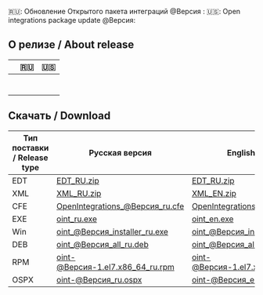 🇷🇺: Обновление Открытого пакета интеграций @Версия :
🇺🇸: Open integrations package update @Версия: 

## О релизе / About release
|| 🇷🇺 | 🇺🇸 |
|-|-|-|
| | | |
| | | |
| | | |
| | | |
| | | |
| | | |
| | | |

## Скачать / Download
| Тип поставки / Release type | Русская версия | English version |
|-|-|-|
| EDT | [EDT_RU.zip](https://github.com/Bayselonarrend/OpenIntegrations/releases/download/@Версия/EDT_RU.zip) | [EDT_RU.zip](https://github.com/Bayselonarrend/OpenIntegrations/releases/download/@Версия/EDT_EN.zip) |
| XML | [XML_RU.zip](https://github.com/Bayselonarrend/OpenIntegrations/releases/download/@Версия/XML_RU.zip) | [XML_EN.zip](https://github.com/Bayselonarrend/OpenIntegrations/releases/download/@Версия/EDT_EN.zip) |
| CFE | [OpenIntegrations_@Версия_ru.cfe](https://github.com/Bayselonarrend/OpenIntegrations/releases/download/@Версия/OpenIntegrations_@Версия_ru.cfe) |  [OpenIntegrations_@Версия_en.cfe](https://github.com/Bayselonarrend/OpenIntegrations/releases/download/@Версия/OpenIntegrations_@Версия_en.cfe) |
| EXE | [oint_ru.exe](https://github.com/Bayselonarrend/OpenIntegrations/releases/download/@Версия/oint_ru.exe) | [oint_en.exe](https://github.com/Bayselonarrend/OpenIntegrations/releases/download/@Версия/oint_en.exe) |
| Win | [oint_@Версия_installer_ru.exe](https://github.com/Bayselonarrend/OpenIntegrations/releases/download/@Версия/oint_@Версия_installer_ru.exe) | [oint_@Версия_installer_en.exe](https://github.com/Bayselonarrend/OpenIntegrations/releases/download/@Версия/oint_@Версия_installer_en.exe) |
| DEB | [oint_@Версия_all_ru.deb](https://github.com/Bayselonarrend/OpenIntegrations/releases/download/@Версия/oint_@Версия_all_ru.deb) | [oint_@Версия_all_en.deb](https://github.com/Bayselonarrend/OpenIntegrations/releases/download/@Версия/oint_@Версия_all_en.deb) |
| RPM | [oint-@Версия-1.el7.x86_64_ru.rpm](https://github.com/Bayselonarrend/OpenIntegrations/releases/download/@Версия/oint-@Версия-1.el7.x86_64_ru.rpm) | [oint-@Версия-1.el7.x86_64_en.rpm](https://github.com/Bayselonarrend/OpenIntegrations/releases/download/@Версия/oint-@Версия-1.el7.x86_64_en.rpm) |
| OSPX | [oint-@Версия_ru.ospx](https://github.com/Bayselonarrend/OpenIntegrations/releases/download/@Версия/oint-@Версия_ru.ospx) | [oint-@Версия_en.ospx](https://github.com/Bayselonarrend/OpenIntegrations/releases/download/@Версия/oint-@Версия_en.ospx) | 